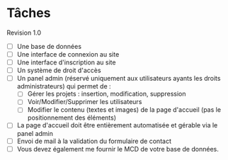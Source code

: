 # Tâches

Revision 1.0

- [ ] Une base de données
- [ ] Une interface de connexion au site
- [ ] Une interface d'inscription au site
- [ ] Un système de droit d'accès
- [ ] Un panel admin (réservé uniquement aux utilisateurs ayants les droits administrateurs) qui permet de :
  - [ ] Gérer les projets : insertion, modification, suppression
  - [ ] Voir/Modifier/Supprimer les utilisateurs
  - [ ] Modifier le contenu (textes et images) de la page d'accueil (pas le positionnement des éléments)
- [ ] La page d'accueil doit être entièrement automatisée et gérable via le panel admin
- [ ] Envoi de mail à la validation du formulaire de contact
- [ ] Vous devez également me fournir le MCD de votre base de données.